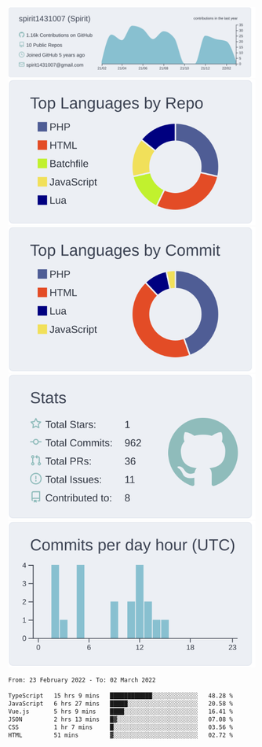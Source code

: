 [![](https://raw.githubusercontent.com/spirit1431007/spirit1431007/master/profile-summary-card-output/nord_bright/0-profile-details.svg)](https://git.io/spiritx)
[![](https://raw.githubusercontent.com/spirit1431007/spirit1431007/master/profile-summary-card-output/nord_bright/1-repos-per-language.svg)](https://git.io/spiritx) [![](https://raw.githubusercontent.com/spirit1431007/spirit1431007/master/profile-summary-card-output/nord_bright/2-most-commit-language.svg)](https://git.io/spiritx)
[![](https://raw.githubusercontent.com/spirit1431007/spirit1431007/master/profile-summary-card-output/nord_bright/3-stats.svg)](https://git.io/spiritx) [![](https://raw.githubusercontent.com/spirit1431007/spirit1431007/master/profile-summary-card-output/nord_bright/4-productive-time.svg)](https://git.io/spiritx)

<!--START_SECTION:waka-->

```text
From: 23 February 2022 - To: 02 March 2022

TypeScript   15 hrs 9 mins   ████████████░░░░░░░░░░░░░   48.28 %
JavaScript   6 hrs 27 mins   █████░░░░░░░░░░░░░░░░░░░░   20.58 %
Vue.js       5 hrs 9 mins    ████░░░░░░░░░░░░░░░░░░░░░   16.41 %
JSON         2 hrs 13 mins   █▓░░░░░░░░░░░░░░░░░░░░░░░   07.08 %
CSS          1 hr 7 mins     █░░░░░░░░░░░░░░░░░░░░░░░░   03.56 %
HTML         51 mins         ▓░░░░░░░░░░░░░░░░░░░░░░░░   02.72 %
```

<!--END_SECTION:waka-->
